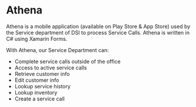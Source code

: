 # Athena
Athena is a mobile application (available on Play Store &amp; App Store) used by the Service department of DSI to process Service Calls. 
Athena is written in C# using Xamarin Forms.

With Athena, our Service Department can:
 - Complete service calls outside of the office
 - Access to active service calls
 - Retrieve customer info
 - Edit customer info
 - Lookup service history
 - Lookup inventory
 - Create a service call

